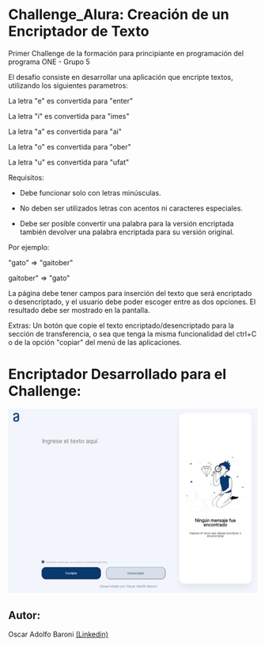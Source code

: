 # Challenge_Alura: Creación de un Encriptador de Texto

Primer Challenge de la formación para principiante en programación del programa ONE - Grupo 5

El desafio consiste en desarrollar una aplicación que encripte textos, utilizando los siguientes parametros:

La letra "e" es convertida para "enter"

La letra "i" es convertida para "imes"

La letra "a" es convertida para "ai"

La letra "o" es convertida para "ober"

La letra "u" es convertida para "ufat"


Requisitos:

* Debe funcionar solo con letras minúsculas.

* No deben ser utilizados letras con acentos ni caracteres especiales.

* Debe ser posible convertir una palabra para la versión encriptada también devolver una palabra encriptada para su versión original.

Por ejemplo:

"gato" => "gaitober"

gaitober" => "gato"

La página debe tener campos para inserción del texto que será encriptado o desencriptado, y el usuario debe poder escoger entre as dos opciones.
El resultado debe ser mostrado en la pantalla.

Extras: Un botón que copie el texto encriptado/desencriptado para la sección de transferencia, o sea que tenga la misma funcionalidad del ctrl+C o de la opción "copiar" del menú de las aplicaciones.

<h1>Encriptador Desarrollado para el Challenge:</h1>

 <p title='clickea en la imagen para ir a la aplicación' style="text-align:center"><a href="https://oscar-baroni.github.io/Challenge_Alura/"><img src="Imagenes/Encriptador de Texto.jpg"></a>

 <h2>Autor:</h2>
<p>Oscar Adolfo Baroni <a href="https://www.linkedin.com/in/oscar-adolfo-baroni/">(Linkedin)</a></p>
